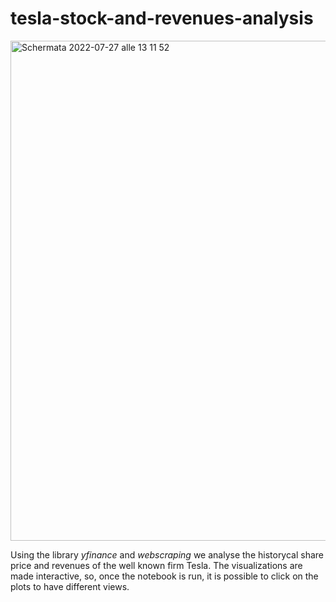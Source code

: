 # tesla-stock-and-revenues-analysis
<img width="800" alt="Schermata 2022-07-27 alle 13 11 52" src="https://user-images.githubusercontent.com/91341004/181233443-3f9410fa-f549-4f60-9cf4-3b7132449867.png">

Using the library *yfinance* and *webscraping* we analyse the historycal share price and revenues of the well known firm Tesla. The visualizations are made interactive, so, once the notebook is run, it is possible to click on the plots to have different views.
